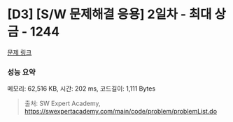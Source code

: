 # [D3] [S/W 문제해결 응용] 2일차 - 최대 상금 - 1244 

[문제 링크](https://swexpertacademy.com/main/code/problem/problemDetail.do?contestProbId=AV15Khn6AN0CFAYD) 

### 성능 요약

메모리: 62,516 KB, 시간: 202 ms, 코드길이: 1,111 Bytes



> 출처: SW Expert Academy, https://swexpertacademy.com/main/code/problem/problemList.do